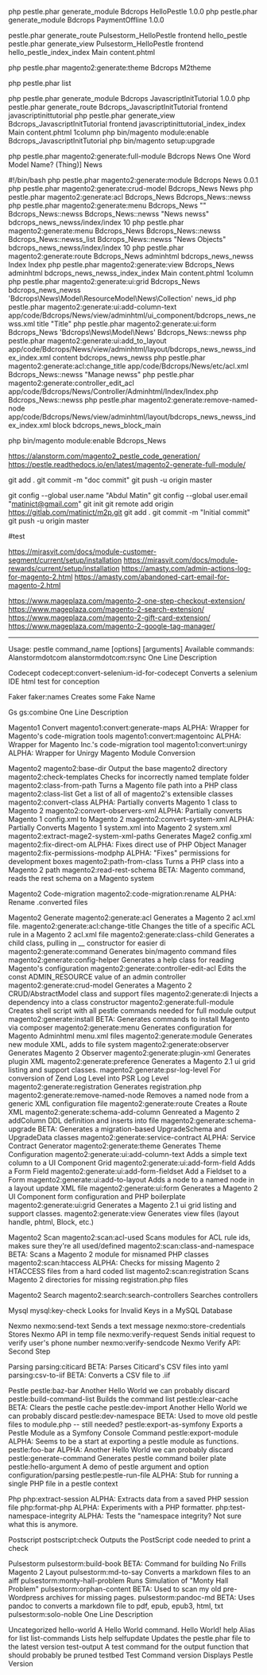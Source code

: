 
php pestle.phar generate_module Bdcrops HelloPestle 1.0.0
php pestle.phar generate_module Bdcrops PaymentOffline 1.0.0

pestle.phar generate_route Pulsestorm_HelloPestle frontend hello_pestle
pestle.phar generate_view Pulsestorm_HelloPestle frontend hello_pestle_index_index Main content.phtml

php pestle.phar magento2:generate:theme Bdcrops M2theme


php pestle.phar list


php pestle.phar generate_module Bdcrops JavascriptInitTutorial 1.0.0
php pestle.phar generate_route Bdcrops_JavascriptInitTutorial frontend javascriptinittutorial
php pestle.phar generate_view Bdcrops_JavascriptInitTutorial frontend javascriptinittutorial_index_index Main content.phtml 1column
php bin/magento module:enable Bdcrops_JavascriptInitTutorial
php bin/magento setup:upgrade


php pestle.phar magento2:generate:full-module Bdcrops News
One Word Model Name? (Thing)] News

#!/bin/bash
php pestle.phar magento2:generate:module Bdcrops News 0.0.1
php pestle.phar magento2:generate:crud-model Bdcrops_News News
php pestle.phar magento2:generate:acl Bdcrops_News Bdcrops_News::newss
php pestle.phar magento2:generate:menu Bdcrops_News "" Bdcrops_News::newss Bdcrops_News::newss "News newss" bdcrops_news_newss/index/index 10
php pestle.phar magento2:generate:menu Bdcrops_News Bdcrops_News::newss Bdcrops_News::newss_list Bdcrops_News::newss "News Objects" bdcrops_news_newss/index/index 10
php pestle.phar magento2:generate:route Bdcrops_News adminhtml bdcrops_news_newss Index Index
php pestle.phar magento2:generate:view Bdcrops_News adminhtml bdcrops_news_newss_index_index Main content.phtml 1column
php pestle.phar magento2:generate:ui:grid Bdcrops_News bdcrops_news_newss 'Bdcrops\News\Model\ResourceModel\News\Collection' news_id
php pestle.phar magento2:generate:ui:add-column-text app/code/Bdcrops/News/view/adminhtml/ui_component/bdcrops_news_newss.xml title "Title"
php pestle.phar magento2:generate:ui:form Bdcrops_News 'Bdcrops\News\Model\News' Bdcrops_News::newss
php pestle.phar magento2:generate:ui:add_to_layout app/code/Bdcrops/News/view/adminhtml/layout/bdcrops_news_newss_index_index.xml content bdcrops_news_newss
php pestle.phar magento2:generate:acl:change_title app/code/Bdcrops/News/etc/acl.xml Bdcrops_News::newss "Manage newss"
php pestle.phar magento2:generate:controller_edit_acl app/code/Bdcrops/News/Controller/Adminhtml/Index/Index.php Bdcrops_News::newss
php pestle.phar magento2:generate:remove-named-node app/code/Bdcrops/News/view/adminhtml/layout/bdcrops_news_newss_index_index.xml block bdcrops_news_block_main

php bin/magento module:enable Bdcrops_News




https://alanstorm.com/magento2_pestle_code_generation/
https://pestle.readthedocs.io/en/latest/magento2-generate-full-module/



git add .
git commit -m "doc commit"
git push -u origin master


git config --global user.name "Abdul Matin"
git config --global user.email "matinict@gmail.com"
git init
git remote add origin https://gitlab.com/matinict/m2p.git
git add .
git commit -m "Initial commit"
git push -u origin master


#test

https://mirasvit.com/docs/module-customer-segment/current/setup/installation
https://mirasvit.com/docs/module-rewards/current/setup/installation
https://amasty.com/admin-actions-log-for-magento-2.html
https://amasty.com/abandoned-cart-email-for-magento-2.html

https://www.mageplaza.com/magento-2-one-step-checkout-extension/
https://www.mageplaza.com/magento-2-search-extension/
https://www.mageplaza.com/magento-2-gift-card-extension/
https://www.mageplaza.com/magento-2-google-tag-manager/




***

Usage: pestle command_name [options] [arguments]
Available commands:
Alanstormdotcom
  alanstormdotcom:rsync                      One Line Description

Codecept
  codecept:convert-selenium-id-for-codecept  Converts a selenium IDE html test for conception

Faker
  faker:names                                Creates some Fake Name

Gs
  gs:combine                                 One Line Description

Magento1 Convert
  magento1:convert:generate-maps             ALPHA: Wrapper for Magento's code-migration tools
  magento1:convert:magentoinc                ALPHA: Wrapper for Magento Inc.'s code-migration tool
  magento1:convert:unirgy                    ALPHA: Wrapper for Unirgy Magento Module Conversion

Magento2
  magento2:base-dir                          Output the base magento2 directory
  magento2:check-templates                   Checks for incorrectly named template folder
  magento2:class-from-path                   Turns a Magento file path into a PHP class
  magento2:class-list                        Get a list of all of magento2's extensible classes
  magento2:convert-class                     ALPHA: Partially converts Magento 1 class to Magento 2
  magento2:convert-observers-xml             ALPHA: Partially converts Magento 1 config.xml to Magento 2
  magento2:convert-system-xml                ALPHA: Partially Converts Magento 1 system.xml into Magento 2 system.xml
  magento2:extract-mage2-system-xml-paths    Generates Mage2 config.xml
  magento2:fix-direct-om                     ALPHA: Fixes direct use of PHP Object Manager
  magento2:fix-permissions-modphp            ALPHA: "Fixes" permissions for development boxes
  magento2:path-from-class                   Turns a PHP class into a Magento 2 path
  magento2:read-rest-schema                  BETA: Magento command, reads the rest schema on a Magento system

Magento2 Code-migration
  magento2:code-migration:rename             ALPHA: Rename .converted files

Magento2 Generate
  magento2:generate:acl                      Generates a Magento 2 acl.xml file.
  magento2:generate:acl:change-title         Changes the title of a specific ACL rule in a Magento 2 acl.xml file
  magento2:generate:class-child              Generates a child class, pulling in __ constructor for easier di
  magento2:generate:command                  Generates bin/magento command files
  magento2:generate:config-helper            Generates a help class for reading Magento's configuration
  magento2:generate:controller-edit-acl      Edits the const ADMIN_RESOURCE value of an admin controller
  magento2:generate:crud-model               Generates a Magento 2 CRUD/AbstractModel class and support files
  magento2:generate:di                       Injects a dependency into a class constructor
  magento2:generate:full-module              Creates shell script with all pestle commands needed for full module output
  magento2:generate:install                  BETA: Generates commands to install Magento via composer
  magento2:generate:menu                     Generates configuration for Magento Adminhtml menu.xml files
  magento2:generate:module                   Generates new module XML, adds to file system
  magento2:generate:observer                 Generates Magento 2 Observer
  magento2:generate:plugin-xml               Generates plugin XML
  magento2:generate:preference               Generates a Magento 2.1 ui grid listing and support classes.
  magento2:generate:psr-log-level            For conversion of Zend Log Level into PSR Log Level
  magento2:generate:registration             Generates registration.php
  magento2:generate:remove-named-node        Removes a named node from a generic XML configuration file
  magento2:generate:route                    Creates a Route XML
  magento2:generate:schema-add-column        Genreated a Magento 2 addColumn DDL definition and inserts into file
  magento2:generate:schema-upgrade           BETA: Generates a migration-based UpgradeSchema and UpgradeData classes
  magento2:generate:service-contract         ALPHA: Service Contract Generator
  magento2:generate:theme                    Generates Theme Configuration
  magento2:generate:ui:add-column-text       Adds a simple text column to a UI Component Grid
  magento2:generate:ui:add-form-field        Adds a Form Field
  magento2:generate:ui:add-form-fieldset     Add a Fieldset to a Form
  magento2:generate:ui:add-to-layout         Adds a <uiComponent/> node to a named node in a layout update XML file
  magento2:generate:ui:form                  Generates a Magento 2 UI Component form configuration and PHP boilerplate
  magento2:generate:ui:grid                  Generates a Magento 2.1 ui grid listing and support classes.
  magento2:generate:view                     Generates view files (layout handle, phtml, Block, etc.)

Magento2 Scan
  magento2:scan:acl-used                     Scans modules for ACL rule ids, makes sure they're all used/defined
  magento2:scan:class-and-namespace          BETA: Scans a Magento 2 module for misnamed PHP classes
  magento2:scan:htaccess                     ALPHA: Checks for missing Magento 2 HTACCESS files from a hard coded list
  magento2:scan:registration                 Scans Magento 2 directories for missing registration.php files

Magento2 Search
  magento2:search:search-controllers         Searches controllers

Mysql
  mysql:key-check                            Looks for Invalid Keys in a MySQL Database

Nexmo
  nexmo:send-text                            Sends a text message
  nexmo:store-credentials                    Stores Nexmo API in temp file
  nexmo:verify-request                       Sends initial request to verify user's phone number
  nexmo:verify-sendcode                      Nexmo Verify API: Second Step

Parsing
  parsing:citicard                           BETA: Parses Citicard's CSV files into yaml
  parsing:csv-to-iif                         BETA: Converts a CSV file to .iif

Pestle
  pestle:baz-bar                             Another Hello World we can probably discard
  pestle:build-command-list                  Builds the command list
  pestle:clear-cache                         BETA: Clears the pestle cache
  pestle:dev-import                          Another Hello World we can probably discard
  pestle:dev-namespace                       BETA: Used to move old pestle files to module.php -- still needed?
  pestle:export-as-symfony                   Exports a Pestle Module as a Symfony Console Command
  pestle:export-module                       ALPHA: Seems to be a start at exporting a pestle module as functions.
  pestle:foo-bar                             ALPHA: Another Hello World we can probably discard
  pestle:generate-command                    Generates pestle command boiler plate
  pestle:hello-argument                      A demo of pestle argument and option configuration/parsing
  pestle:pestle-run-file                     ALPHA: Stub for running a single PHP file in a pestle context

Php
  php:extract-session                        ALPHA: Extracts data from a saved PHP session file
  php:format-php                             ALPHA: Experiments with a PHP formatter.
  php:test-namespace-integrity               ALPHA: Tests the "namespace integrity?  Not sure what this is anymore.

Postscript
  postscript:check                           Outputs the PostScript code needed to print a check

Pulsestorm
  pulsestorm:build-book                      BETA: Command for building No Frills Magento 2 Layout
  pulsestorm:md-to-say                       Converts a markdown files to an aiff
  pulsestorm:monty-hall-problem              Runs Simulation of "Monty Hall Problem"
  pulsestorm:orphan-content                  BETA: Used to scan my old pre-Wordpress archives for missing pages.
  pulsestorm:pandoc-md                       BETA: Uses pandoc to converts a markdown file to pdf, epub, epub3, html, txt
  pulsestorm:solo-noble                      One Line Description

Uncategorized
  hello-world                                A Hello World command.  Hello World!
  help                                       Alias for list
  list-commands                              Lists help
  selfupdate                                 Updates the pestle.phar file to the latest version
  test-output                                A test command for the output function that should probably be pruned
  testbed                                    Test Command
  version                                    Displays Pestle Version

